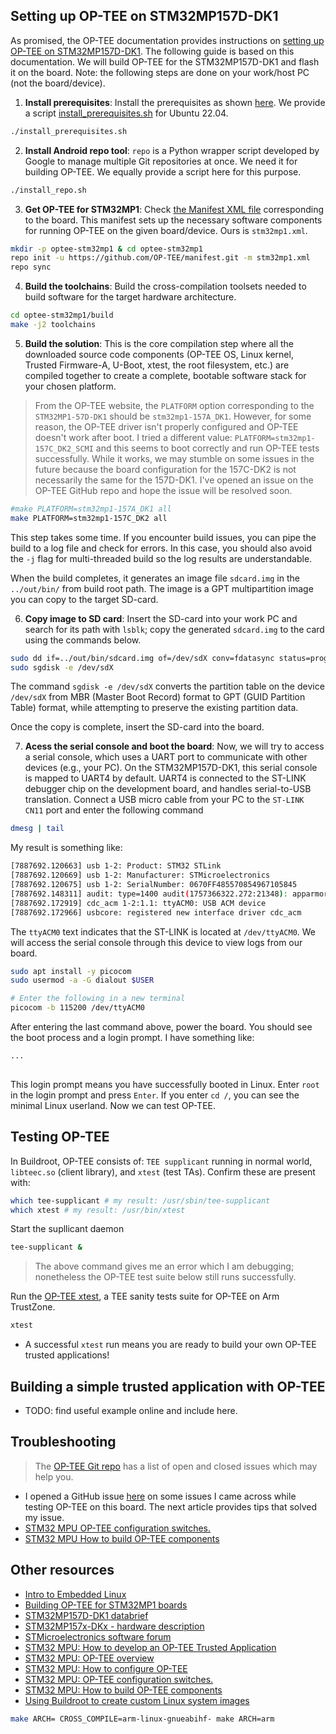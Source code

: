 ## Setting up OP-TEE on STM32MP157D-DK1
As promised, the OP-TEE documentation provides instructions on [setting up OP-TEE on STM32MP157D-DK1](https://optee.readthedocs.io/en/latest/building/devices/stm32mp1.html). The following guide is based on this documentation. We will build OP-TEE for the STM32MP157D-DK1 and flash it on the board. Note: the following steps are done on your work/host PC (not the board/device).

1. **Install prerequisites**: Install the prerequisites as shown [here](https://optee.readthedocs.io/en/latest/building/prerequisites.html#prerequisites). We provide a script [install_prerequisites.sh]() for Ubuntu 22.04.
```bash
./install_prerequisites.sh
```
2. **Install Android repo tool**: `repo` is a Python wrapper script developed by Google to manage multiple Git repositories at once. We need it for building OP-TEE. We equally provide a script here for this purpose.
```bash
./install_repo.sh
```
3. **Get OP-TEE for STM32MP1**: Check [the Manifest XML file](https://optee.readthedocs.io/en/latest/building/gits/build.html#current-version) corresponding to the board. This manifest sets up the necessary software components for running OP-TEE on the given board/device. Ours is `stm32mp1.xml`.
```bash
mkdir -p optee-stm32mp1 & cd optee-stm32mp1
repo init -u https://github.com/OP-TEE/manifest.git -m stm32mp1.xml 
repo sync 
```
4. **Build the toolchains**: Build the cross-compilation toolsets needed to build software for the target hardware architecture.
```bash
cd optee-stm32mp1/build
make -j2 toolchains
```
5. **Build the solution**: This is the core compilation step where all the downloaded source code components (OP-TEE OS, Linux kernel, Trusted Firmware-A, U-Boot, xtest, the root filesystem, etc.) are compiled together to create a complete, bootable software stack for your chosen platform. 
<!-- When following the official documentation, for our chosen board, the platform used in the build should be `PLATFORM=stm32mp1-157A_DK1`. However, after building and testing on the board, I had issues starting tee-supplicant and missing `/dev/tee`. After reading some GitHub issues on a similar subject, this problem can be avoided by simply not specifying the `PLATFORM` in the make instruction, which we do below.-->
> From the OP-TEE website, the `PLATFORM` option corresponding to the `STM32MP1-57D-DK1` should be `stm32mp1-157A_DK1`. However, for some reason, the OP-TEE driver isn't properly configured and OP-TEE doesn't work after boot. I tried a different value: `PLATFORM=stm32mp1-157C_DK2_SCMI` and this seems to boot correctly and run OP-TEE tests successfully. While it works, we may stumble on some issues in the future because the board configuration for the 157C-DK2 is not necessarily the same for the 157D-DK1. I've opened an issue on the OP-TEE GitHub repo and hope the issue will be resolved soon.

```bash
#make PLATFORM=stm32mp1-157A_DK1 all  
make PLATFORM=stm32mp1-157C_DK2 all
```
This step takes some time. If you encounter build issues, you can pipe the build to a log file and check for errors. In this case, you should also avoid the `-j` flag for multi-threaded build so the log results are understandable. 

When the build completes, it generates an image file `sdcard.img` in the `../out/bin/` from build root path. The image is a GPT multipartition image you can copy to the target SD-card.

6. **Copy image to SD card**: Insert the SD-card into your work PC and search for its path with `lsblk`; copy the generated `sdcard.img` to the card using the commands below. 
```bash
sudo dd if=../out/bin/sdcard.img of=/dev/sdX conv=fdatasync status=progress
sudo sgdisk -e /dev/sdX
```
The command `sgdisk -e /dev/sdX` converts the partition table on the device `/dev/sdX` from MBR (Master Boot Record) format to GPT (GUID Partition Table) format, while attempting to preserve the existing partition data. 

Once the copy is complete, insert the SD-card into the board.

7. **Acess the serial console and boot the board**: Now, we will try to access a serial console, which uses a UART port to communicate with other devices (e.g., your PC). On the STM32MP157D-DK1, this serial console is mapped to UART4 by default. UART4 is connected to the ST-LINK debugger chip on the development board, and handles serial-to-USB translation. Connect a USB micro cable from your PC to the `ST-LINK CN11` port and enter the following command

```bash
dmesg | tail
```
My result is something like:
```bash
[7887692.120663] usb 1-2: Product: STM32 STLink
[7887692.120669] usb 1-2: Manufacturer: STMicroelectronics
[7887692.120675] usb 1-2: SerialNumber: 0670FF485570854967105845
[7887692.148311] audit: type=1400 audit(1757366322.272:21348): apparmor="DENIED" operation="open" class="file" profile="snap.spotify.spotify" name="/sys/devices/pci0000:00/0000:00:14.0/usb1/1-2/descriptors" pid=2512520 comm="ThreadPoolForeg" requested_mask="r" denied_mask="r" fsuid=1000 ouid=0
[7887692.172919] cdc_acm 1-2:1.1: ttyACM0: USB ACM device
[7887692.172966] usbcore: registered new interface driver cdc_acm
```
The `ttyACM0` text indicates that the ST-LINK is located at `/dev/ttyACM0`. We will access the serial console through this device to view logs from our board.

```bash
sudo apt install -y picocom
sudo usermod -a -G dialout $USER

# Enter the following in a new terminal
picocom -b 115200 /dev/ttyACM0
```
After entering the last command above, power the board. You should see the boot process and a login prompt. I have something like:
```bash
...
 
```
This login prompt means you have successfully booted in Linux. Enter `root` in the login prompt and press `Enter`. If you enter `cd /`, you can see the minimal Linux userland. Now we can test OP-TEE.

## Testing OP-TEE
In Buildroot, OP-TEE consists of: `TEE supplicant` running in normal world, `libteec.so` (client library), and `xtest` (test TAs). Confirm these are present with:
```bash
which tee-supplicant # my result: /usr/sbin/tee-supplicant
which xtest # my result: /usr/bin/xtest
```
Start the supllicant daemon
```bash
tee-supplicant &
```
> The above command gives me an error which I am debugging; nonetheless the OP-TEE test suite below still runs successfully.

Run the [OP-TEE xtest](https://optee.readthedocs.io/en/latest/building/gits/optee_test.html), a TEE sanity tests suite for OP-TEE on Arm TrustZone. 
```bash
xtest
```
- A successful `xtest` run means you are ready to build your own OP-TEE trusted applications!

## Building a simple trusted application with OP-TEE
- TODO: find useful example online and include here.




## Troubleshooting
> The [OP-TEE Git repo]() has a list of open and closed issues which may help you.
- I opened a GitHub issue [here](https://github.com/OP-TEE/optee_os/issues/7521) on some issues I came across while testing OP-TEE on this board. The next article provides tips that solved my issue.
- [STM32 MPU OP-TEE configuration switches.](https://wiki.st.com/stm32mpu/wiki/OP-TEE_configuration_switches)
- [STM32 MPU How to build OP-TEE components](https://wiki.st.com/stm32mpu/wiki/How_to_build_OP-TEE_components)
  



## Other resources
- [Intro to Embedded Linux](https://www.digikey.ch/en/maker/projects/intro-to-embedded-linux-part-1-buildroot/a73a56de62444610a2187cd9e681c3f2)
- [Building OP-TEE for STM32MP1 boards](https://optee.readthedocs.io/en/latest/building/devices/stm32mp1.html)
- [STM32MP157D-DK1 databrief](https://www.st.com/resource/en/data_brief/stm32mp157d-dk1.pdf)
- [STM32MP157x-DKx - hardware description](https://wiki.st.com/stm32mpu/wiki/STM32MP157x-DKx_-_hardware_description)
- [STMicroelectronics software forum](https://community.st.com/t5/stm32-mpus-embedded-software-and/bd-p/mpu-embedded-software-forum)
- [STM32 MPU: How to develop an OP-TEE Trusted Application](https://wiki.st.com/stm32mpu/wiki/How_to_develop_an_OP-TEE_Trusted_Application)
- [STM32 MPU: OP-TEE overview](https://wiki.st.com/stm32mpu/wiki/STM32_MPU_OP-TEE_overview)
- [STM32 MPU: How to configure OP-TEE](https://wiki.st.com/stm32mpu/wiki/How_to_configure_OP-TEE)
- [STM32 MPU: OP-TEE configuration switches.](https://wiki.st.com/stm32mpu/wiki/OP-TEE_configuration_switches)
- [STM32 MPU: How to build OP-TEE components](https://wiki.st.com/stm32mpu/wiki/How_to_build_OP-TEE_components)
- [Using Buildroot to create custom Linux system images](https://malware.news/t/using-buildroot-to-create-custom-linux-system-images/20611)

```bash
make ARCH= CROSS_COMPILE=arm-linux-gnueabihf- make ARCH=arm
```